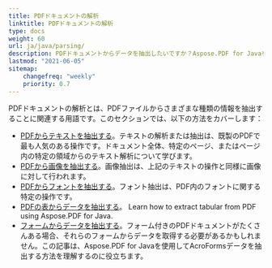 ```yaml
---
title: PDFドキュメントの解析
linktitle: PDFドキュメントの解析
type: docs
weight: 60
url: ja/java/parsing/
description: PDFドキュメントからデータを抽出したいですか？Aspose.PDF for Javaを使用したさまざまなPDFデータ抽出方法をご紹介します。
lastmod: "2021-06-05"
sitemap:
    changefreq: "weekly"
    priority: 0.7
---
```


PDFドキュメントの解析とは、PDFファイルからさまざまな種類の情報を抽出することに関連する用語です。このセクションでは、以下の方法をカバーします：

- [PDFからテキストを抽出する](/pdf/java/extract-text-from-pdf/)。テキストの解析または抽出は、既製のPDFで最も人気のある操作です。ドキュメント全体、特定のページ、またはページ内の特定の領域からのテキスト解析について学びます。
- [PDFから画像を抽出する](/pdf/java/extract-images-from-the-pdf-file/)。画像抽出は、上記のテキストの操作と同様に画像に対して行われます。
- [PDFからフォントを抽出する](/pdf/java/extract-fonts-from-pdf/)。フォント抽出は、PDF内のフォントに関する特定の操作です。
- [PDFの表からデータを抽出する](/pdf/java/extract-data-from-table-in-pdf/)。
 Learn how to extract tabular from PDF using Aspose.PDF for Java.  
- [フォームからデータを抽出する](/pdf/java/extract-data-from-acroform/)。フォーム付きのPDFドキュメントがたくさんある場合、それらのフォームからデータを取得する必要があるかもしれません。この記事は、Aspose.PDF for Javaを使用してAcroFormsデータを抽出する方法を理解するのに役立ちます。